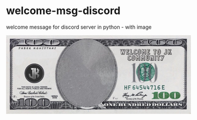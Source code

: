 # welcome-msg-discord
welcome message for discord server in python - with image 

![](background_image.png)
